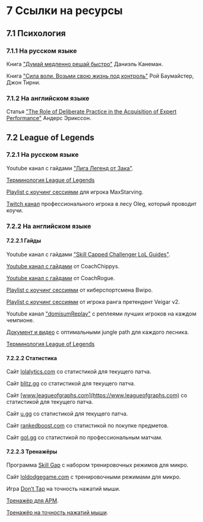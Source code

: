 # 7 Ссылки на ресурсы

## 7.1 Психология

### 7.1.1 На русском языке

Книга ["Думай медленно решай быстро"](https://www.litres.ru/daniel-kaneman/dumay-medlenno-reshay-bystro) Даниэль Канеман.

Книга ["Сила воли. Возьми свою жизнь под контроль"](https://en.wikipedia.org/wiki/Willpower:_Rediscovering_the_Greatest_Human_Strength) Рой Баумайстер, Джон Тирни.

### 7.1.2 На английском языке

Статья ["The Role of Deliberate Practice in the Acquisition of Expert Performance"](https://graphics8.nytimes.com/images/blogs/freakonomics/pdf/DeliberatePractice(PsychologicalReview).pdf) Андерс Эрикссон.

## 7.2 League of Legends

### 7.2.1 На русском языке

Youtube канал с гайдами ["Лига Легенд от Зака"](https://www.youtube.com/@DarthZak).

[Терминология League of Legends](https://leagueoflegends.fandom.com/ru/wiki/Терминология_(League_of_Legends))

[Playlist с коучинг сессиями](https://www.youtube.com/@maxstarving1615) для игрока MaxStarving.

[Twitch канал](https://www.twitch.tv/oleg_insec) профессионального игрока в лесу Oleg, который проводит коучи.

### 7.2.2 На английском языке

#### 7.2.2.1 Гайды

Youtube канал с гайдами ["Skill Capped Challenger LoL Guides"](https://www.youtube.com/@skillcapped).

[Youtube канал с гайдами](https://www.youtube.com/@CoachChippys) от CoachChippys.

[Youtube канал с гайдами](https://www.youtube.com/@CoachRogue) от CoachRogue.

[Playlist с коучинг сессиями](https://www.youtube.com/watch?v=fJ-C4PEk-9Y&list=PLO-puISV1uJLhELuQ1ad3ayP5A53OMgkB) от киберспортсмена Bwipo.

[Playlist с коучинг сессиями](https://www.youtube.com/watch?v=t5SfWfP_rn0&list=PLxj8raNfasDH9_80MLUNmeUXOciniA_8T) от игрока ранга претендент Veigar v2.

Youtube канал ["domisumReplay"](https://www.youtube.com/@domisumReplay) с реплеями лучших игроков на каждом чемпионе.

[Документ и видео](https://docs.google.com/spreadsheets/d/1jE8bnlnIJnmWv9pnVW9veMKRXJNaaJf5tneQB3xUkbI/edit?pli=1&gid=0#gid=0) с оптимальными jungle path для каждого лесника.

[Терминология League of Legends](https://wiki.leagueoflegends.com/en-us/Terminology)

#### 7.2.2.2 Статистика

Сайт [lolalytics.com](https://lolalytics.com) со статистикой для текущего патча.

Сайт [blitz.gg](https://blitz.gg/lol) со статистикой для текущего патча.

Сайт [www.leagueofgraphs.com](https://www.leagueofgraphs.com) со статистикой для текущего патча.

Сайт [u.gg](https://u.gg) со статистикой для текущего патча.

Сайт [rankedboost.com](https://rankedboost.com/league-of-legends/item/deaths-dance/) со статистикой по покупке предметов.

Сайт [gol.gg](https://gol.gg/esports/home/) со статистикой по профессиональным матчам.

#### 7.2.2.3 Тренажёры

Программа [Skill Gap](https://skillgap.pro/) с набором тренировочных режимов для микро.

Сайт [loldodgegame.com](https://loldodgegame.com/choose_game) с тренировочными режимами для микро.

Игра [Don’t Tap](https://www.donttap.com/) на точность нажатий мыши.

[Тренажёр для APM](https://www.arealme.com/apm-actions-per-minute-test/ru/).

[Тренажёр на точность нажатий мыши](https://mouseaccuracy.com/).

